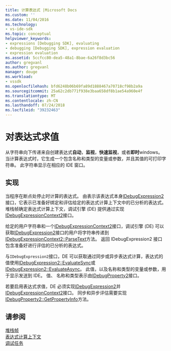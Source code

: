 ```yaml
---
title: 计算表达式 |Microsoft Docs
ms.custom: ''
ms.date: 11/04/2016
ms.technology:
- vs-ide-sdk
ms.topic: conceptual
helpviewer_keywords:
- expressions [Debugging SDK], evaluating
- debugging [Debugging SDK], expression evaluation
- expression evaluation
ms.assetid: 5ccfcc80-dea5-48a1-8bae-6a26f8d3bc56
author: gregvanl
ms.author: gregvanl
manager: douge
ms.workload:
- vssdk
ms.openlocfilehash: bfd6248b06b69fa89d1888467a70718cf98b2a9a
ms.sourcegitcommit: 25a62c2db771f938e3baa658df8b1ae54a960e4f
ms.translationtype: MT
ms.contentlocale: zh-CN
ms.lasthandoff: 07/24/2018
ms.locfileid: "39232463"
---
```

# <a name="evaluate-expressions"></a>对表达式求值
从字符串向下传递来自创建表达式**自动**，**监视**，**快速监视**，或者**即时**windows。 当计算表达式时，它生成一个包含名称和类型的变量或参数，并且其值的可打印字符串。 此字符串显示在相应的 IDE 窗口。  
  
## <a name="implementation"></a>实现  
 当程序在断点处停止时计算的表达式。 由表示该表达式本身[IDebugExpression2](../../extensibility/debugger/reference/idebugexpression2.md)接口，它表示已准备好绑定和评估给定的表达式计算上下文中的已分析的表达式。 堆栈帧确定表达式计算上下文，调试引擎 (DE) 提供通过实现[IDebugExpressionContext2](../../extensibility/debugger/reference/idebugexpressioncontext2.md)接口。  
  
 给定的用户字符串和一个[IDebugExpressionContext2](../../extensibility/debugger/reference/idebugexpressioncontext2.md)接口，调试引擎 (DE) 可以获取[IDebugExpression2](../../extensibility/debugger/reference/idebugexpression2.md)接口的用户将字符串传递到[IDebugExpressionContext2::ParseText](../../extensibility/debugger/reference/idebugexpressioncontext2-parsetext.md)方法。 返回 IDebugExpression2 接口包含准备好进行评估的已分析的表达式。  
  
 与`IDebugExpression2`接口，DE 可以获取通过同步或异步表达式计算，表达式的值使用[IDebugExpression2::EvaluateSync](../../extensibility/debugger/reference/idebugexpression2-evaluatesync.md)或[IDebugExpression2::EvaluateAsync](../../extensibility/debugger/reference/idebugexpression2-evaluateasync.md)。 此值，以及名称和类型的变量或参数，用于显示发送到 IDE。 值、 名称和类型表示由[IDebugProperty2](../../extensibility/debugger/reference/idebugproperty2.md)接口。  
  
 若要启用表达式求值，DE 必须实现[IDebugExpression2](../../extensibility/debugger/reference/idebugexpression2.md)并[IDebugExpressionContext2](../../extensibility/debugger/reference/idebugexpressioncontext2.md)接口。 同步和异步评估需要实现[IDebugProperty2::GetPropertyInfo](../../extensibility/debugger/reference/idebugproperty2-getpropertyinfo.md)方法。  
  
## <a name="see-also"></a>请参阅  
 [堆栈帧](../../extensibility/debugger/stack-frames.md)   
 [表达式计算上下文](../../extensibility/debugger/expression-evaluation-context.md)   
 [调试任务](../../extensibility/debugger/debugging-tasks.md)